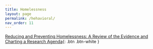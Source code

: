 ```yaml
---
title: Homelessness
layout: page
permalink: /hehavioral/
nav_order: 11
---
```


[Reducing and Preventing Homelessness: A Review of the Evidence and Charting a Research Agenda](https://www.nber.org/papers/w26232){: .btn .btn-white }



